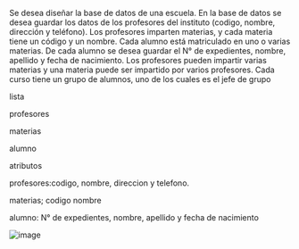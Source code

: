 Se desea diseñar la base de datos de una escuela. 
En la base de datos se desea guardar los datos de los  profesores del instituto (codigo, nombre, dirección y teléfono). 
Los profesores imparten materias, y cada materia tiene un código y un nombre. 
Cada alumno está matriculado en uno o varias materias. 
De cada alumno se desea guardar el N° de expedientes, nombre, apellido y fecha de nacimiento. 
Los profesores pueden impartir varias materias y una materia puede ser impartido por varios profesores.
Cada curso tiene un grupo de alumnos, uno de los cuales es el jefe de grupo


lista

profesores

materias

alumno

atributos

profesores:codigo, nombre, direccion y telefono.

materias; codigo nombre

alumno: N° de expedientes, nombre, apellido y fecha de nacimiento


![image](https://user-images.githubusercontent.com/87988894/169567881-d6441164-241a-4819-b3ab-fdc356df51b2.png)
